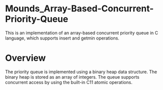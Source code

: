 # Mounds_Array-Based-Concurrent-Priority-Queue
This is an implementation of an array-based concurrent priority queue in C language, which supports insert and getmin operations.

# Overview
The priority queue is implemented using a binary heap data structure. The binary heap is stored as an array of integers. The queue supports concurrent access by using the built-in C11 atomic operations.
